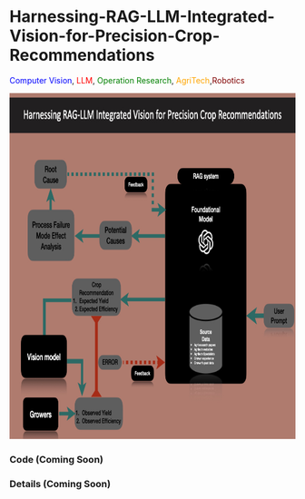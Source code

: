 # Harnessing-RAG-LLM-Integrated-Vision-for-Precision-Crop-Recommendations

<span style="color:blue">Computer Vision</span>, <span style="color:red">LLM</span>, <span style="color:green">Operation Research</span>, <span style="color:orange">AgriTech</span>,<span style="color:Maroon">Robotics</span>


<img src="https://github.com/Dherya27/Harnessing-RAG-LLM-Integrated-Vision-for-Precision-Crop-Recommendations/blob/main/rag_llm_vision_argritech.017.jpeg" width="870" height="610">

### Code (Coming Soon)
### Details (Coming Soon)
